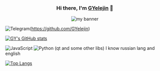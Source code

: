 <h3 align="center">
Hi there, I'm <a href="https:/gyelejin.cf" target="_blank" rel="noreferrer">GYelejin</a> 👋
</h3>
<p align="center">
<img src="https://user-images.githubusercontent.com/83309486/145721861-c579b83a-c817-4669-a8bf-49fca66a9ddc.png" alt="my banner">
</p>

![Telegram](https://img.shields.io/badge/Telegram-2CA5E0?style=for-the-badge&logo=telegram&logoColor=white)(https://github.com/GYelejin)


[![GY's GitHub stats](https://github-readme-stats.vercel.app/api?username=GYelejin&theme=cobalt)](https://github.com/GYelejin)

![JavaScript](https://img.shields.io/badge/javascript-%23323330.svg?style=for-the-badge&logo=javascript&logoColor=%23F7DF1E)
![Python](https://img.shields.io/badge/python-3670A0?style=for-the-badge&logo=python&logoColor=ffdd54)
(qt and some other libs)
I know russian lang and english

[![Top Langs](https://github-readme-stats.vercel.app/api/top-langs/?username=GYelejin&theme=cobalt)](https://github.com/GYelejin)

